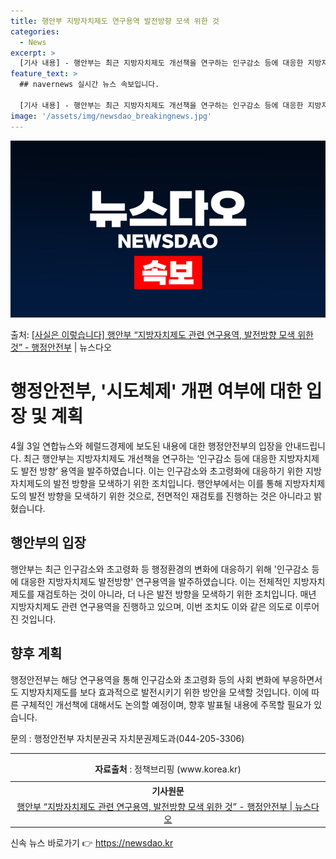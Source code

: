 ```yaml
---
title: 행안부 지방자치제도 연구용역 발전방향 모색 위한 것
categories:
  - News
excerpt: >
  [기사 내용] - 행안부는 최근 지방자치제도 개선책을 연구하는 인구감소 등에 대응한 지방자치제도 발전 방향 …
feature_text: >
  ## navernews 실시간 뉴스 속보입니다.

  [기사 내용] - 행안부는 최근 지방자치제도 개선책을 연구하는 인구감소 등에 대응한 지방자치제도 발전 방향 …
image: '/assets/img/newsdao_breakingnews.jpg'
---
```


![뉴스다오 속보](/assets/img/newsdao_breakingnews.jpg)

<p>출처: <a href="https://newsdao.kr/3503" rel="dofollow">[사실은 이렇습니다] 행안부 “지방자치제도 관련 연구용역, 발전방향 모색 위한 것” - 행정안전부</a> | 뉴스다오</p>

<h1 data-ke-size="size26">행정안전부, '시도체제' 개편 여부에 대한 입장 및 계획</h1>
<p data-ke-size="size16">4월 3일 연합뉴스와 헤럴드경제에 보도된 내용에 대한 행정안전부의 입장을 안내드립니다. 최근 행안부는 지방자치제도 개선책을 연구하는 ‘인구감소 등에 대응한 지방자치제도 발전 방향’ 용역을 발주하였습니다. 이는 인구감소와 초고령화에 대응하기 위한 지방자치제도의 발전 방향을 모색하기 위한 조치입니다. 행안부에서는 이를 통해 지방자치제도의 발전 방향을 모색하기 위한 것으로, 전면적인 재검토를 진행하는 것은 아니라고 밝혔습니다.</p>

<h2 data-ke-size="size24">행안부의 입장</h2>
<p data-ke-size="size16">행안부는 최근 인구감소와 초고령화 등 행정환경의 변화에 대응하기 위해 '인구감소 등에 대응한 지방자치제도 발전방향' 연구용역을 발주하였습니다. 이는 전체적인 지방자치제도를 재검토하는 것이 아니라, 더 나은 발전 방향을 모색하기 위한 조치입니다. 매년 지방자치제도 관련 연구용역을 진행하고 있으며, 이번 조치도 이와 같은 의도로 이루어진 것입니다.</p>

<h2 data-ke-size="size24">향후 계획</h2>
<p data-ke-size="size16">행정안전부는 해당 연구용역을 통해 인구감소와 초고령화 등의 사회 변화에 부응하면서도 지방자치제도를 보다 효과적으로 발전시키기 위한 방안을 모색할 것입니다. 이에 따른 구체적인 개선책에 대해서도 논의할 예정이며, 향후 발표될 내용에 주목할 필요가 있습니다.</p>

<p data-ke-size="size16">문의 : 행정안전부 자치분권국 자치분권제도과(044-205-3306)</p>

<hr>
<table>
    <caption> <b>자료출처</b> : 정책브리핑 (www.korea.kr)</caption>
    <tr>
        <th style="text-align: center;">기사원문</th>
    </tr>
    <tr><td style="text-align: center; height: 17px;"><a href="https://newsdao.kr/3503">행안부 “지방자치제도 관련 연구용역, 발전방향 모색 위한 것” - 행정안전부 | 뉴스다오</a></td></tr>
</table> 

신속 뉴스 바로가기 👉 <a href="https://newsdao.kr" rel="dofollow">https://newsdao.kr</a>


